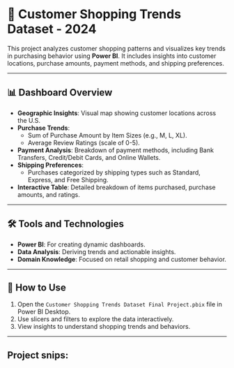 # 🛒 Customer Shopping Trends Dataset - 2024

This project analyzes customer shopping patterns and visualizes key trends in purchasing behavior using **Power BI**. It includes insights into customer locations, purchase amounts, payment methods, and shipping preferences.

---

## 📊 Dashboard Overview
- **Geographic Insights**: Visual map showing customer locations across the U.S.
- **Purchase Trends**:
  - Sum of Purchase Amount by Item Sizes (e.g., M, L, XL).
  - Average Review Ratings (scale of 0-5).
- **Payment Analysis**: Breakdown of payment methods, including Bank Transfers, Credit/Debit Cards, and Online Wallets.
- **Shipping Preferences**:
  - Purchases categorized by shipping types such as Standard, Express, and Free Shipping.
- **Interactive Table**: Detailed breakdown of items purchased, purchase amounts, and ratings.

---

## 🛠 Tools and Technologies
- **Power BI**: For creating dynamic dashboards.
- **Data Analysis**: Deriving trends and actionable insights.
- **Domain Knowledge**: Focused on retail shopping and customer behavior.

---

## 📌 How to Use
1. Open the `Customer Shopping Trends Dataset Final Project.pbix` file in Power BI Desktop.
2. Use slicers and filters to explore the data interactively.
3. View insights to understand shopping trends and behaviors.

---

## Project snips:

